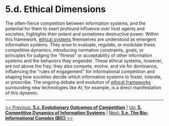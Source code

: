 # **5.d. Ethical Dimensions**

The often-fierce competition between information systems, and the potential for them to exert profound influence over host agents and societies, highlights their potent and sometimes destructive power. Within this framework, [ethical systems](../glossary.md#ethical-system) themselves are understood as emergent information systems. They arise to evaluate, regulate, or modulate these competitive dynamics, introducing normative constraints, goals, or principles for judging the "fitness" or acceptability of other information systems and the behaviors they engender. These ethical systems, however, are not above the fray; they also compete, evolve, and vie for dominance, influencing the "rules of engagement" for informational competition and shaping how societies decide which information systems to foster, tolerate, or proscribe. The ongoing debate and evolution of [ethical frameworks](../glossary.md#ethical-frameworks) surrounding new technologies like AI, for example, is a direct manifestation of this dynamic.

---
[<< Previous: **5.c. Evolutionary Outcomes of Competition**](5c-evolutionary-outcomes-competition.md) | [Up: **5. Competitive Dynamics of Information Systems**](5-competitive-dynamics.md) | [Next: **5.e. The Bio-Informational Complex (BIC)** >>](5e-bio-informational-complex.md)
